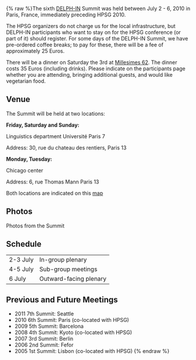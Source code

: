 {% raw %}The sixth [DELPH-IN](http://www.delph-in.net) Summit was held between
July 2 - 6, 2010 in Paris, France, immediately preceding HPSG 2010.

The HPSG organizers do not charge us for the local infrastructure, but
DELPH-IN participants who want to stay on for the HPSG conference (or
part of it) should register. For some days of the DELPH-IN Summit, we
have pre-ordered coffee breaks; to pay for these, there will be a fee of
approximately 25 Euros.

There will be a dinner on Saturday the 3rd at [Millesimes
62](http://millesimes62.com). The dinner costs 35 Euros (including
drinks). Please indicate on the participants page whether you are
attending, bringing additional guests, and would like vegetarian food.

## Venue

The Summit will be held at two locations:

**Friday, Saturday and Sunday:**

Linguistics department Université Paris 7

Address: 30, rue du chateau des rentiers, Paris 13

**Monday, Tuesday:**

Chicago center

Address: 6, rue Thomas Mann Paris 13

Both locations are indicated on this
[map](http://maps.google.com/maps/ms?ie=UTF8&hl=en&msa=0&msid=115273019064455425635.00047e2108945d9b1602c&ll=48.836362,2.321377&spn=0.077059,0.154324&z=13&iwloc=00047e263930105471d63)

## Photos

Photos from the Summit

## Schedule

|          |                                     |
|----------|-------------------------------------|
| 2-3 July | In-group plenary   |
| 4-5 July | Sub-group meetings |
| 6 July   | Outward-facing plenary |

## Previous and Future Meetings

- 2011 7th Summit: Seattle
- 2010 6th Summit: Paris (co-located with HPSG)
- 2009 5th Summit: Barcelona
- 2008 4th Summit: Kyoto (co-located with HPSG)
- 2007 3rd Summit: Berlin
- 2006 2nd Summit: Fefor
- 2005 1st Summit: Lisbon (co-located with HPSG)
<update date omitted for speed>{% endraw %}